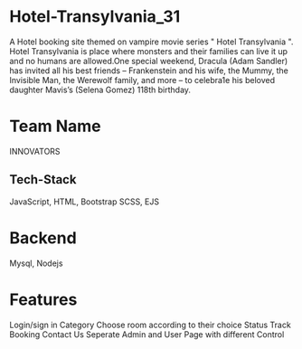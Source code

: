 # Hotel-Transylvania_31
A Hotel booking site themed on vampire movie series " Hotel Transylvania ". Hotel Transylvania is place where monsters and their families can live it up and no humans are allowed.One special weekend, Dracula (Adam Sandler) has invited all his best friends – Frankenstein and his wife, the Mummy, the Invisible Man, the Werewolf family, and more – to celebra1e his beloved daughter Mavis’s (Selena Gomez) 118th birthday.

# Team Name
INNOVATORS

## Tech-Stack
JavaScript,
HTML, Bootstrap
SCSS, EJS

# Backend
Mysql,
Nodejs

# Features

Login/sign in
Category
Choose room according to their choice
Status Track
Booking
Contact Us
Seperate Admin and User Page with different Control

